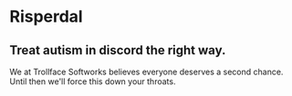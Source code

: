 # Risperdal
## Treat autism in discord the right way.


We at Trollface Softworks believes everyone deserves a second chance. Until then we'll force this down your throats.
